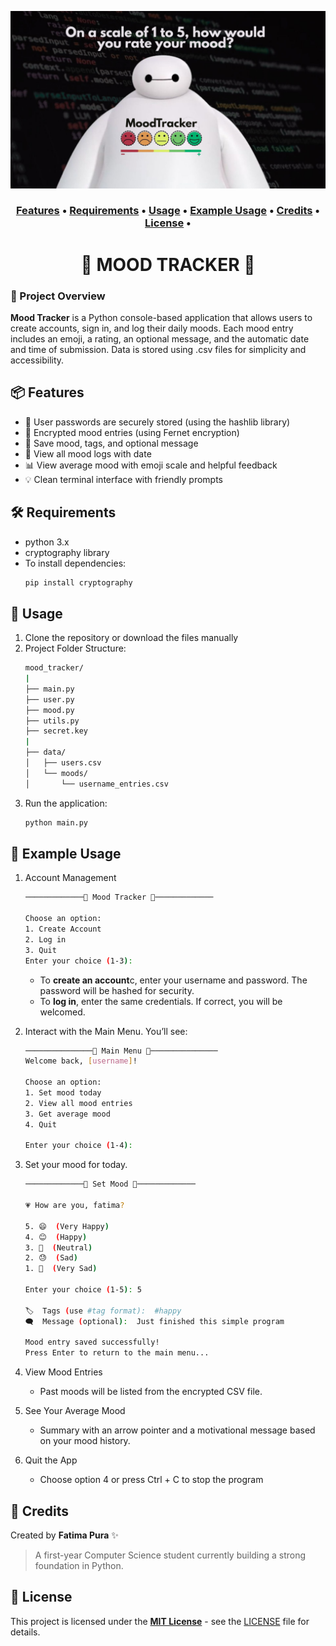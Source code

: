 ![baymax logo](readme-images/baymax.jpg)

<h3 align="center">
  <a href="#📦-features">Features</a> •
  <a href="#🛠️-requirements">Requirements</a> •
  <a href="#🚀-usage">Usage</a> •
  <a href="#🧪-example-usage">Example Usage</a> •
  <a href="#👤-credits">Credits</a> •
  <a href="#⚖️license">License</a> •
  
</h3>

<h1 align="center">
 🙂 MOOD TRACKER 🙂
</h1>

### 📌 Project Overview

**Mood Tracker** is a Python console-based application that allows users to create accounts, sign in, and log their daily moods. Each mood entry includes an emoji, a rating, an optional message, and the automatic date and time of submission. Data is stored using .csv files for simplicity and accessibility.

## 📦 Features
- 🔑 User passwords are securely stored (using the hashlib library)
- 🔐 Encrypted mood entries (using Fernet encryption)
- 📝 Save mood, tags, and optional message
- 📅 View all mood logs with date
- 📊 View average mood with emoji scale and helpful feedback
- 💡 Clean terminal interface with friendly prompts

## 🛠️ Requirements
- python 3.x
- cryptography library
- To install dependencies:
    ```bash
    pip install cryptography
    ```

## 🚀 Usage
1. Clone the repository or download the files manually
2. Project Folder Structure:
    ```bash
    mood_tracker/
    |
    ├── main.py
    ├── user.py
    ├── mood.py
    ├── utils.py
    ├── secret.key
    |
    ├── data/
    │   ├── users.csv
    │   └── moods/
    │       └── username_entries.csv
    ```
3. Run the application:
    ```bash
    python main.py
    ```

## 🧪 Example Usage
1. Account Management

    ```bash
    ─────────────🙂 Mood Tracker 🙂─────────────

    Choose an option:
    1. Create Account
    2. Log in
    3. Quit
    Enter your choice (1-3):

    ```
    - To **create an account**c, enter your username and password. The password will be hashed for security.
    - To **log in**, enter the same credentials. If correct, you will be welcomed.

2. Interact with the Main Menu. You’ll see:
    ```bash
    ───────────────🙂 Main Menu 🙂───────────────
    Welcome back, [username]!

    Choose an option:
    1. Set mood today
    2. View all mood entries
    3. Get average mood
    4. Quit

    Enter your choice (1-4):
    ```
3. Set your mood for today.
    ```bash
    ─────────────🙂 Set Mood 🙂─────────────

    💗 How are you, fatima?

    5. 😄  (Very Happy)
    4. 😊  (Happy)
    3. 🫤  (Neutral)
    2. 😓  (Sad)
    1. 🥲  (Very Sad)

    Enter your choice (1-5): 5

    🏷️  Tags (use #tag format):  #happy
    🗨️  Message (optional):  Just finished this simple program

    Mood entry saved successfully!
    Press Enter to return to the main menu...
    ```

4. View Mood Entries
    - Past moods will be listed from the encrypted CSV file.

5. See Your Average Mood
    - Summary with an arrow pointer and a motivational message based on your mood history.

6. Quit the App
    - Choose option 4 or press Ctrl + C to stop the program

## 👤 Credits
Created by **Fatima Pura** ✨  
>A first-year Computer Science student currently building a strong foundation in Python. 

## 📜 License 
This project is licensed under the **[MIT License](https://opensource.org/licenses/MIT)** - see the [LICENSE](LICENSE) file for details.
